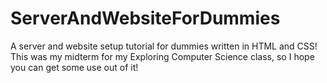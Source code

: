# ServerAndWebsiteForDummies
A server and website setup tutorial for dummies written in HTML and CSS! This was my midterm for my Exploring Computer Science class, so I hope you can get some use out of it!

